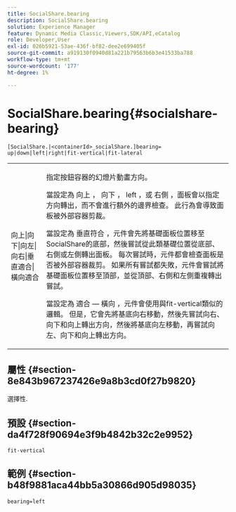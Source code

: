 ```yaml
---
title: SocialShare.bearing
description: SocialShare.bearing
solution: Experience Manager
feature: Dynamic Media Classic,Viewers,SDK/API,eCatalog
role: Developer,User
exl-id: 026b5921-53ae-436f-bf82-dee2e699405f
source-git-commit: a919130f0940d81a221b79563b6b3e41533ba788
workflow-type: tm+mt
source-wordcount: '177'
ht-degree: 1%

---
```


# SocialShare.bearing{#socialshare-bearing}

`[SocialShare.|<containerId>_socialShare.]bearing= up|down|left|right|fit-vertical|fit-lateral`

<table id="table_0002BE81371D4E16A56FBEDD13FDF3C2"> 
 <tbody> 
  <tr> 
   <td colname="col1"> <p> <span class="codeph"> 向上|向下|向左|向右|垂直適合|橫向適合 </span> </p> </td> 
   <td colname="col2"> <p> 指定按鈕容器的幻燈片動畫方向。 </p> <p> 當設定為 <span class="codeph"> 向上 </span>， <span class="codeph"> 向下 </span>， <span class="codeph"> left </span>，或 <span class="codeph"> 右側 </span>，面板會以指定方向轉出，而不會進行額外的邊界檢查。 此行為會導致面板被外部容器剪裁。 </p> <p>當設定為 <span class="codeph"> 垂直符合 </span>，元件會先將基礎面板位置移至SocialShare的底部，然後嘗試從此類基礎位置從底部、右側或左側轉出面板。 每次嘗試時，元件都會檢查面板是否被外部容器裁剪。 如果所有嘗試都失敗，元件會嘗試將基礎面板位置移至頂部，並從頂部、右側和左側重複轉出嘗試。 </p> <p>當設定為 <span class="codeph"> 適合 — 橫向 </span>，元件會使用與fit-vertical類似的邏輯。 但是，它會先將基底向右移動，然後先嘗試向右、向下和向上轉出方向，然後將基底向左移動，再嘗試向左、向下和向上轉出方向。 </p> </td> 
  </tr> 
 </tbody> 
</table>

## 屬性 {#section-8e843b967237426e9a8b3cd0f27b9820}

選擇性.

## 預設 {#section-da4f728f90694e3f9b4842b32c2e9952}

`fit-vertical`

## 範例 {#section-b48f9881aca44bb5a30866d905d98035}

`bearing=left`
